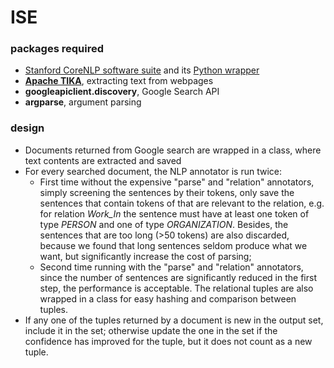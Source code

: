 # ISE

### packages required

* [Stanford CoreNLP software suite](https://stanfordnlp.github.io/CoreNLP/) and its [Python wrapper](https://github.com/infobiac/PythonNLPCore)
* [__Apache TIKA__](https://github.com/chrismattmann/tika-python), extracting text from webpages
* __googleapiclient.discovery__, Google Search API
* __argparse__, argument parsing

### design
* Documents returned from Google search are wrapped in a class, where text contents are extracted and saved
* For every searched document, the NLP annotator is run twice: 
    * First time without the expensive "parse" and "relation" annotators, simply screening the sentences by their tokens, only save the sentences that contain tokens of that are relevant to the relation, e.g. for relation *Work_In* the sentence must have at least one token of type *PERSON* and one of type *ORGANIZATION*. Besides, the sentences that are too long (>50 tokens) are also discarded, because we found that long sentences seldom produce what we want, but significantly increase the cost of parsing;
    * Second time running with the "parse" and "relation" annotators, since the number of sentences are significantly reduced in the first step, the performance is acceptable. The relational tuples are also wrapped in a class for easy hashing and comparison between tuples.
* If any one of the tuples returned by a document is new in the output set, include it in the set; otherwise update the one in the set if the confidence has improved for the tuple, but it does not count as a new tuple.
